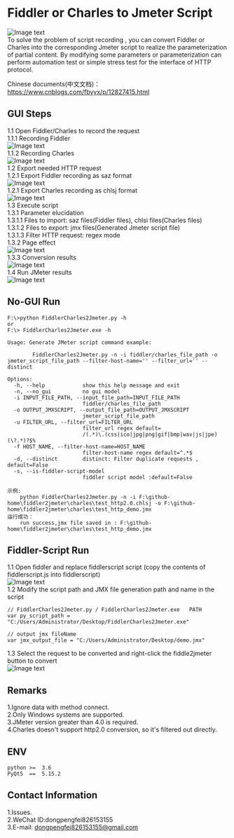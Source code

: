 # Fiddler or Charles to Jmeter Script
![Image text](.resources/img/logo.png)<br>
To solve the problem of script recording , you can convert Fiddler or Charles into the corresponding Jmeter script to realize the parameterization of partial content. By modifying some parameters or parameterization can perform automation test or simple stress test for the interface of HTTP protocol.<br>

Chinese documents(中文文档)：https://www.cnblogs.com/fbyyx/p/12827415.html

## GUI Steps
1.1 Open Fiddler/Charles to record the request<br>
1.1.1 Recording Fiddler<br>
![Image text](.resources/img/img_01.jpg)<br>
1.1.2 Recording Charles<br>
![Image text](.resources/img/img_08.jpg)<br>
1.2 Export needed HTTP request<br>
1.2.1 Export Fiddler recording as saz format<br>
![Image text](.resources/img/img_02.jpg)<br>
1.2.1 Export Charles recording as chlsj format<br>
![Image text](.resources/img/img_07.jpg)<br>
1.3 Execute script<br>
1.3.1 Parameter elucidation<br>
1.3.1.1 Files to import: saz files(Fiddler files), chlsi files(Charles files)<br>
1.3.1.2 Files to export: jmx files(Generated Jmeter script file)<br>
1.3.1.3 Filter HTTP request: regex mode<br>
1.3.2 Page effect<br>
![Image text](.resources/img/img_03.jpg)<br>
1.3.3 Conversion results<br>
![Image text](.resources/img/img_04.jpg)<br>
1.4 Run JMeter results<br>
![Image text](.resources/img/img_05.jpg)<br>

## No-GUI Run
```text
F:\>python FiddlerCharles2Jmeter.py -h  
or 
F:\> FiddlerCharles2Jmeter.exe -h

Usage: Generate JMeter script command example:

        FiddlerCharles2Jmeter.py -n -i fiddler/charles_file_path -o jmeter_script_file_path --filter-host-name='' --filter_url='' --distinct

Options:
  -h, --help            show this help message and exit
  -n, --no_gui          no gui model
  -i INPUT_FILE_PATH, --input_file_path=INPUT_FILE_PATH
                        fiddler/charles_file_path
  -o OUTPUT_JMXSCRIPT, --output_file_path=OUTPUT_JMXSCRIPT
                        jmeter_script_file_path
  -u FILTER_URL, --filter_url=FILTER_URL
                        filter_url regex default=
                        /(.*)\.(css|ico|jpg|png|gif|bmp|wav|js|jpe)(\?.*)?$%
  -f HOST_NAME, --filter-host-name=HOST_NAME
                        filter-host-name regex default=^.*$
  -d, --distinct        distinct: Filter duplicate requests , default=False
  -s, --is-fiddler-script-model
                        fiddler script model :default=False

```
```text
示例:
    python FiddlerCharles2Jmeter.py -n -i F:\github-home\fiddler2jmeter\charles\test_http2.0.chlsj -o F:\github-home\fiddler2jmeter\charles\test_http_demo.jmx
运行成功：
    run success,jmx file saved in : F:\github-home\fiddler2jmeter\charles\test_http_demo.jmx
```
## Fiddler-Script Run
1.1 Open fiddler and replace fiddlerscript script (copy the contents of fiddlerscript.js into fiddlerscript)<br>
![Image text](.resources/img/fiddlerScript.png)<br>
1.2 Modify the script path and JMX file generation path and name in the script<br>
```text
// FiddlerCharles2Jmeter.py / FiddlerCharles2Jmeter.exe   PATH
var py_script_path = "C:/Users/Administrator/Desktop/FiddlerCharles2Jmeter.exe"

// output jmx fileName
var jmx_output_file = "C:/Users/Administrator/Desktop/demo.jmx"
```
1.3 Select the request to be converted and right-click the fiddle2jmeter button to convert<br>
![Image text](.resources/img/fiddlerbutton.png)<br>

## Remarks
1.Ignore data with method connect.<br>
2.Only Windows systems are supported.<br>
3.JMeter version greater than 4.0 is required.<br>
4.Charles doesn't support http2.0 conversion, so it's filtered out directly.<br>


## ENV
```buildoutcfg
python >=  3.6  
PyQt5  ==  5.15.2
```

## Contact Information
1.Issues.<br>
2.WeChat ID:dongpengfei826153155<br>
3.E-mail: dongpengfei826153155@gmail.com<br>

